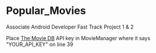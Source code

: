 # Popular_Movies
Associate Android Developer Fast Track Project 1 & 2


Place [The Movie DB](https://www.themoviedb.org/) API key in MovieManager where it says "YOUR_API_KEY" on line 39

